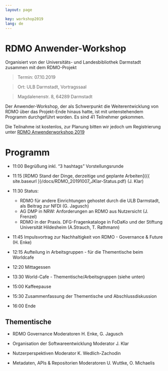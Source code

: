 ```yaml
---
layout: page

key: workshop2019
lang: de
---
```


RDMO Anwender-Workshop 
=========

Organisiert von der Universitäts- und Landesbibliothek Darmstadt zusammen mit dem RDMO-Projekt 

> Termin:   07.10.2019

> Ort: ULB Darmstadt, Vortragssaal

> Magdalenenstr. 8,  64289 Darmstadt

Der Anwender-Workshop, der als Schwerpunkt die Weiterentwicklung von RDMO über das Projekt-Ende hinaus hatte, ist mit untenstehendem Programm durchgeführt worden. Es sind 41 Teilnehmer gekommen.

Die Teilnahme ist kostenlos, zur Planung bitten wir jedoch um Registrierung unter 
[RDMO Anwenderworkshop 2019](https://meetings.aip.de/rdmo/meetings/2019/registration/register)


Programm
========

- 11:00  Begrüßung inkl. “3 hashtags” Vorstellungsrunde
- 11:15  [RDMO Stand der Dinge, derzeitige und geplante Arbeiten]({{ site.baseurl }}/docs/RDMO_20191007_JKlar-Status.pdf) (J. Klar)
- 11:30  Status: 
	- RDMO für andere Einrichtungen gehostet durch die ULB Darmstadt, als Beitrag zur NFDI (G. Jagusch)
	- AG DMP in NRW: Anforderungen an RDMO aus Nutzersicht (J. Frenzel)
	- RDMO in der Praxis. DFG-Fragenkataloge in FoDaKo und der Stiftung Universität Hildesheim (A.Strauch, T. Rathmann)
	
- 11:45  Impulsvortrag zur Nachhaltigkeit von RDMO - Governance & Future (H. Enke)
- 12:15  Aufteilung in Arbeitsgruppen - für die Thementische beim Worldcafe 
- 12:20  Mittagessen
- 13:30  World-Cafe - Thementische/Arbeitsgruppen (siehe unten)
- 15:00  Kaffeepause
- 15:30  Zusammenfassung der Thementische und Abschlussdiskussion
- 16:00  Ende


Thementische
------------

- RDMO Governance 
	Moderatoren H. Enke, G. Jagusch
	
- Organisation der Softwareentwicklung
	Moderator  J. Klar
	
- Nutzerperspektiven
	Moderator  K. Wedlich-Zachodin
	
- Metadaten, APIs & Repositorien
	Moderatoren U. Wuttke, O. Michaelis 
	
